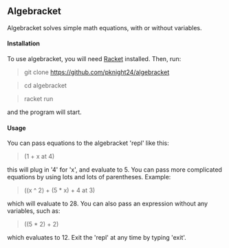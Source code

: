 <h2>Algebracket</h2>

Algebracket solves simple math equations, with or without variables.

<h4>Installation</h4>

<p>To use algebracket, you will need <a href="http://racket-lang.org/">Racket</a> installed.
Then, run:</p>

>git clone https://github.com/pknight24/algebracket

>cd algebracket

>racket run

<p>and the program will start.</p>

<h4>Usage</h4>

<p>You can pass equations to the algebracket 'repl' like this:</p>

>(1 + x at 4)

<p>this will plug in '4' for 'x', and evaluate to 5.
You can pass more complicated equations by using lots and lots of parentheses. Example: </p>

>((x ^ 2) + (5 * x) + 4 at 3)

<p>which will evaluate to 28. You can also pass an expression without any variables, such as: </p>

>((5 * 2) + 2)

<p> which evaluates to 12. Exit the 'repl' at any time by typing 'exit'.</p>

